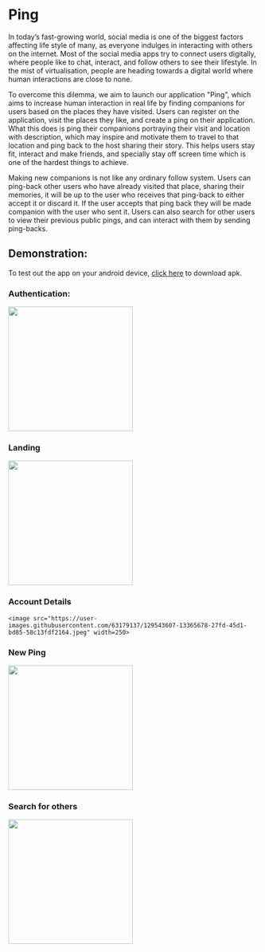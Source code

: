 # Ping

In today’s fast-growing world, social media is one of the biggest factors affecting life style of many, as everyone indulges in interacting with others on the internet. Most of the social media apps try to connect users digitally, where people like to chat, interact, and follow others to see their lifestyle. In the mist of virtualisation, people are heading towards a digital world where human interactions are close to none.

To overcome this dilemma, we aim to launch our application "Ping", which aims to increase human interaction in real life by finding companions for users based on the places they have visited. Users can register on the application, visit the places they like, and create a ping on their application. What this does is ping their companions portraying their visit and location with description, which may inspire and motivate them to travel to that location and ping back to the host sharing their story. This helps users stay fit, interact and make friends, and specially stay off screen time which is one of the hardest things to achieve.

Making new companions is not like any ordinary follow system. Users can ping-back other users who have already visited that place, sharing their memories, it will be up to the user who receives that ping-back to either accept it or discard it. If the user accepts that ping back they will be made companion with the user who sent it.
Users can also search for other users to view their previous public pings, and can interact with them by sending ping-backs.

## Demonstration:

To test out the app on your android device, <a href="https://drive.google.com/file/d/1qEGqBvuY-LNc3vVXUWmKBZBFs8wKITv3/view?usp=sharing" target="_blank">click here</a> to download apk.

### Authentication:

<image src="https://user-images.githubusercontent.com/63179137/129543319-f7f7b8a6-00db-422a-8492-92b3903929dd.jpeg" width=250>

### Landing

  <image src="https://user-images.githubusercontent.com/63179137/129543728-b2baf6d4-849b-4395-8a1e-3ca1eed5b363.jpeg" width=250>

### Account Details
  
    <image src="https://user-images.githubusercontent.com/63179137/129543607-13365678-27fd-45d1-bd85-58c13fdf2164.jpeg" width=250>

### New Ping
  
<image src="https://user-images.githubusercontent.com/63179137/129543348-839e2b3d-0f1e-4915-a211-679f15ea32b1.jpeg" width=250>

### Search for others
  
  <image src="https://user-images.githubusercontent.com/63179137/129543587-29256f9b-ceeb-4c2b-9463-fca325311137.jpeg" width=250>
